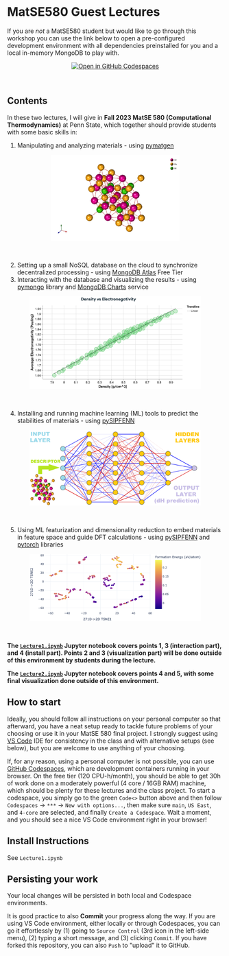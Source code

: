 # MatSE580 Guest Lectures

If you are _not_ a MatSE580 student but would like to go through this workshop you can use the link below to open a pre-configured development environment with all dependencies preinstalled for you and a local in-memory MongoDB to play with.

<p align="center">
  <a href='https://codespaces.new/amkrajewski/MatSE580GuestLectures?quickstart=1'><img src='https://github.com/codespaces/badge.svg' alt='Open in GitHub Codespaces' style='max-width: 100%;'></a>
</p><br>

## Contents
In these two lectures, I will give in **Fall 2023 MatSE 580 (Computational Thermodynamics)** at Penn State, which together should provide students with some basic skills in:
1. Manipulating and analyzing materials - using [pymatgen](https://github.com/materialsproject/pymatgen)

<p align="center">
  <img src="assets/112-Cr12Fe10Ni8.png" width="300"/>
</p><br>

2. Setting up a small NoSQL database on the cloud to synchronize decentralized processing - using [MongoDB Atlas](https://www.mongodb.com/atlas) Free Tier
3. Interacting with the database and visualizing the results - using [pymongo](https://github.com/mongodb/mongo-python-driver) library and [MongoDB Charts](https://www.mongodb.com/docs/charts/) service

<p align="center">
  <img src="assets/MongoDBChartExample.png" width="400"/>
</p><br>

4. Installing and running machine learning (ML) tools to predict the stabilities of materials - using [pySIPFENN](https://pysipfenn.readthedocs.io/en/stable/)

<p align="center">
  <img src="assets/neuralnetcolorized.png" width="400"/>
</p><br>

5. Using ML featurization and dimensionality reduction to embed materials in feature space and guide DFT calculations - using [pySIPFENN](https://pysipfenn.readthedocs.io/en/stable/) and [pytorch](https://pytorch.org/) libraries

<p align="center">
  <img src="assets/EmbeddingExample.png" width="400"/>
</p><br>

**The [`Lecture1.ipynb`](./Lecture1.html) Jupyter notebook covers points 1, 3 (interaction part), and 4 (install part). Points 2 and 3 (visualization part) will be done outside of this environment by students during the lecture.**

**The [`Lecture2.ipynb`](./Lecture2.html) Jupyter notebook covers points 4 and 5, with some final visualization done outside of this environment.**

## How to start
Ideally, you should follow all instructions on your personal computer so that afterward, you have a neat setup ready to tackle future problems of your choosing or use it in your MatSE 580 final project. I strongly suggest using [VS Code](https://code.visualstudio.com) IDE for consistency in the class and with alternative setups (see below), but you are welcome to use anything of your choosing.

If, for any reason, using a personal computer is not possible, you can use [GitHub Codespaces](https://docs.github.com/codespaces), which are development containers running in your browser. On the free tier (120 CPU-h/month), you should be able to get 30h of work done on a moderately powerful (4 core / 16GB RAM) machine, which should be plenty for these lectures and the class project. To start a codespace, you simply go to the green `Code<>` button above and then follow `Codespaces` -> `***` -> `New with options...`, then make sure `main`, `US East`, and `4-core` are selected, and finally `Create a Codespace`. Wait a moment, and you should see a nice VS Code environment right in your browser!

## Install Instructions

See `Lecture1.ipynb`

## Persisting your work

Your local changes will be persisted in both local and Codespace environments.

It is good practice to also **Commit** your progress along the way. If you are using VS Code environment, either locally or through Codespaces, you can go it effortlessly by (1) going to `Source Control` (3rd icon in the left-side menu), (2) typing a short message, and (3) clicking `Commit`. If you have forked this repository, you can also `Push` to "upload" it to GitHub.
